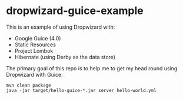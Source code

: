 dropwizard-guice-example
========================

This is an example of using Dropwizard with:

 * Google Guice (4.0)
 * Static Resources 
 * Project Lombok
 * Hibernate (using Derby as the data store)


The primary goal of this repo is to help me to get my head round using Dropwizard with Guice. 


```
mvn clean package
java -jar target/hello-guice-*.jar server hello-world.yml
```

